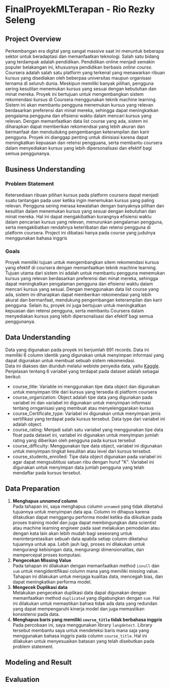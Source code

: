 # FinalProyekMLTerapan - Rio Rezky Seleng

## Project Overview
Perkembangan era digital yang sangat massive saat ini menuntuk beberapa sektor untuk beradaptasi dan memanfaatkan teknologi. Salah satu bidang yang terdampak adalah pendidikan. Pendidikan online menjadi semakin populer belakangan ini, khususnya pendidikan berbasis *online course*. Coursera adalah salah satu platform yang terkenal yang menawarkan ribuan kursus yang disediakan oleh beberpaa universitas maupun organisasi ternama di seluruh dunia. Meskipun memiliki banyak pilihan, pengguna sering kesulitan menemukan kursus yang sesuai dengan kebutuhan dan minat mereka. Proyek ini bertujuan untuk mengembangkan sistem rekomendasi kursus di Coursera menggunakan teknik machine learning. Sistem ini akan membantu pengguna menemukan kursus yang relevan berdasarkan preferensi dan minat mereka, sehingga dapat meningkatkan pengalama pengguna dan efisiensi waktu dalam mencari kursus yang relevan. Dengan memanfaatkan data list course yang ada, sistem ini diharapkan dapat memberikan rekomendsai yang lebih akuran dan bermanfaat dan mendudukng pengembangan keterampilan dan karir pengguna. Proyek ini dianggap penting untuk diinisiasi karena dapat meningkatkan kepuasan dan retensi pengguana, serta membantu coursera dalam menyediakan kursus yang lebih dipersonalisasi dan efektif bagi semua penggunanya.
## Business Understanding
### Problem Statement
Ketersediaan ribuan pilihan kursus pada platform coursera dapat menjadi suatu tantangan pada user ketika ingin menemukan kursus yang paling relevan. Pengguna sering merasa kewalahan dengan banyaknya pilihan dan kesulitan dalam menemukan kursus yang sesuai dengan kebutuhan dan minat mereka. Hal ini dapat mengakibatkan kurangnya efisiensi waktu dalam pencarian kursus yang relevan, menurunkan pengalaman pengguna, serta mengakibatkan rendahnya keterlibatan dan retensi pengguna di platform coursera. Project ini dibatasi hanya pada course yang judulnya menggunakan bahasa inggris
### Goals
Proyek memiliki tujuan untuk mengembangkan sitem rekomendasi kursus yang efektif di coursera dengan memanfaatkan teknik machine learning. Tujuan utama dari sistem ini adalah untuk membantu pengguna menemukan kursus yang relevan berdasarkan preferensi dan minat mereka, sehingga dapat meningkatkan pengalaman pengguna dan efisiensi waktu dalam mencari kursus yang sesuai. Dengan menggunakan data list course yang ada, sistem ini diharapkan dapat memberikan rekomendasi yang lebih akurat dan bermanfaat, mendukung pengembangan keterampilan dan karir pengguna. Selain itu, proyek ini juga bertujuan untuk meningkatkan kepuasan dan retensi pengguna, serta membantu Coursera dalam menyediakan kursus yang lebih dipersonalisasi dan efektif bagi semua penggunanya.
## Data Understanding
Data yang digunakan pada proyek ini berjumlah 891 records. Data ini memiliki 6 column identik yang digunakan untuk menyimpan informasi yang dapat digunakan untuk membuat sebuah sistem rekomendasi.\
Data ini diakses dan diunduh melalui webiste penyedia data, yaitu [Kaggle](https://www.kaggle.com/code/sinya1398/content-based-course-recommendation). Penjelasan tentang 6 variabel yang terdapat pada dataset adalah sebagai berikut:
 - course_title: Variable ini menggunakan tipe data object dan digunakan untuk menyimpan title dari kursus yang tersedia di platform coursera
 - course_organization: Object adalah tipe data yang digunakan pada variabel ini dan variabel ini digunakan untuk menyimpan informasi tentang ornganisasi yang membuat atau menyelenggarakan kursus
 - course_Certificate_type: Variabel ini digunakan untuk menyimpan jenis sertifikasi yang terdapat pada kursus tersebut. Data type dari variabel ini adalah object.
 - course_rating: Menjadi salah satu variabel yang menggunakan tipe data float pada dataset ini, variabel ini digunakan untuk menyimpan jumlah rating yang diberikan oleh pengguna pada kursus tersebut
 - course_difficulty: Menggunakan tipe data object, variabel ini digunakan untuk menyimpan tingkat kesulitan atau level dari kursus tersebut.
 - course_students_enrolled: Tipe data object digunakan pada variabel ini agar dapat mengsubtitusi satuan ribu dengan huruf "K". Variabel ini digunakan untuk menyimpan data jumlah pengguna yang telah mendaftar pada kursus tersebut.
## Data Preparation
 1. **Menghapus *unnamed* column**\
 Pada tahapan ini, saya menghapus column `unnamed` yang tidak diketahui tujuannya untuk menyimpan data apa. Column ini dihapus karena ditakutkan dapat menggangu performa model ketika dia diikutkan pada proses training model dan juga dapat membingungkan data scientist atau machine learning engineer pada saat melakukan pemodelan atau dengan kata lain akan lebih mudah bagi seseorang untuk meninterpretasikan sebuah data apabila setiap column diketahui tujuannya untuk apa. Lebih jauh lagi, proses ini dilakukan untuk mengurangi kebisingan data, mengurangi dimensionalitas, dan mempercepat proses komputasi.
 2. **Pengecekan Missing Value**\
 Pada tahapan ini dilakukan dengan memanfaatkan method `isnull` dan `sum` untuk mengidentifikasi column mana yang memiliki missing value. Tahapan ini dilakukan untuk menjaga kualitas data, mencegah bias, dan dapat meningkatkan performa model.
 3. **Mengecek Duplikasi data**\
 Melakukan pengecekan duplikasi data dapat digunakan dengan memanfaatkan method `duplicated` yang digabungkan dengan `sum`. Hal ini dilakukan untuk memastikan bahwa tidak ada data yang redundan yang dapat mempengaruhi kinerja model dan juga memastikan konsistensi pada data.
 4. **Menghapus baris yang memiliki `course_title` tidak berbahasa inggris**\
 Pada percobaan ini, saya menggunakan library `langdetect`. Library tersebut membantu saya untuk mendeteksi baris mana saja yang menggunakan bahasa inggris pada column `course_title`. Hal ini dilakukan untuk menyesuaikan batasan yang telah disebutkan pada problem statement.
 
## Modeling and Result

## Evaluation

